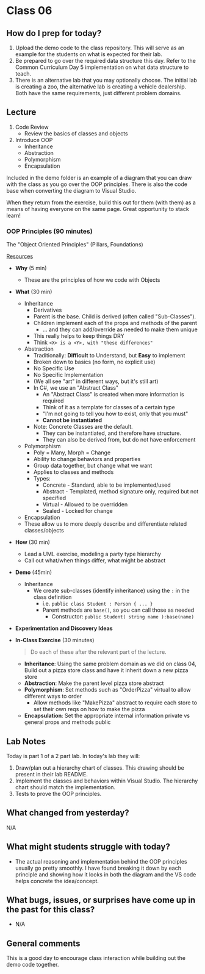 # Class 06

## How do I prep for today?

1. Upload the demo code to the class repository. This will serve as an example for the students on what is expected for their lab.
1. Be prepared to go over the required data structure this day. Refer to the Common Curriculum Day 5 implementation on what data structure to teach.
1. There is an alternative lab that you may optionally choose. The initial lab is creating a zoo, the alternative lab is creating a vehicle dealership. Both have the same requirements, just different problem domains.

## Lecture

1. Code Review
   - Review the basics of classes and objects
1. Introduce OOP
     - Inheritance
     - Abstraction
     - Polymorphism
     - Encapsulation

Included in the demo folder is an example of a diagram that you can draw with the class as you go over the OOP principles. There is also the code base when converting the diagram to Visual Studio.

When they return from the exercise, build this out for them (with them) as a means of having everyone on the same page. Great opportunity to stack learn!

### OOP Principles (90 minutes)

The "Object Oriented Principles" (Pillars, Foundations)

[Resources](../resources/oop-principles.md)

- **Why** (5 min)
  - These are the principles of how we code with Objects
- **What** (30 min)
  - Inheritance
    - Derivatives
    - Parent is the base. Child is derived (often called "Sub-Classes").
    - Children implement each of the props and methods of the parent
      - ... and they can add/override as needed to make them unique
    - This really helps to keep things DRY
    - Think `<X> is a <Y>, with "these differences"`
  - Abstraction
    - Traditionally: **Difficult** to Understand, but **Easy** to implement
    - Broken down to basics (no form, no explicit use)
    - No Specific Use
    - No Specific Implementation
    - (We all see "art" in different ways, but it's still art)
    - In C#, we use an "Abstract Class"
      - An "Abstract Class" is created when more information is required
      - Think of it as a template for classes of a certain type
      - "I'm not going to tell you how to exist, only that you must"
      - **Cannot be instantiated**
    - Note: Concrete Classes are the default.
      - They can be instantiated, and therefore have structure.
      - They can also be derived from, but do not have enforcement
  - Polymorphism
    - Poly = Many, Morph = Change
    - Ability to change behaviors and properties
    - Group data together, but change what we want
    - Applies to classes and methods
    - Types:
      - Concrete - Standard, able to be implemented/used
      - Abstract - Templated, method signature only, required but not specified
      - Virtual - Allowed to be overridden
      - Sealed - Locked for change
  - Encapsulation
  - These allow us to more deeply describe and differentiate related classes/objects
- **How** (30 min)
  - Lead a UML exercise, modeling a party type hierarchy
  - Call out what/when things differ, what might be abstract
- **Demo** (45min)
  - Inheritance
    - We create sub-classes (identify inheritance) using the `:` in the class definition
      - i.e. `public class Student : Person { ... }`
      - Parent methods are `base()`, so you can call those as needed
        - Constructor: `public Student( string name ):base(name)`

- **Experimentation and Discovery Ideas**
- **In-Class Exercise** (30 minutes)

  > Do each of these after the relevant part of the lecture.

  - **Inheritance**: Using the same problem domain as we did on class 04, Build out a pizza store class and have it inherit down a new pizza store
  - **Abstraction**: Make the parent level pizza store abstract
  - **Polymorphism**: Set methods such as "OrderPizza" virtual to allow different ways to order
    - Allow methods like "MakePizza" abstract to require each store to set their own reqs on how to make the pizza
  - **Encapsulation**: Set the appropriate internal information private vs general props and methods public

## Lab Notes

Today is part 1 of a 2 part lab. In today's lab they will:

1. Draw/plan out a hierarchy chart of classes. This drawing should be present in their lab README.
1. Implement the classes and behaviors within Visual Studio. The hierarchy chart should match the implementation.
1. Tests to prove the OOP principles.

## What changed from yesterday?

N/A

## What might students struggle with today?

- The actual reasoning and implementation behind the OOP principles usually go pretty smoothly. I have found
breaking it down by each principle and showing how it looks in both the diagram and the VS code helps concrete the idea/concept.

## What bugs, issues, or surprises have come up in the past for this class?

- N/A

## General comments

This is a good day to encourage class interaction while building out the demo code together.
